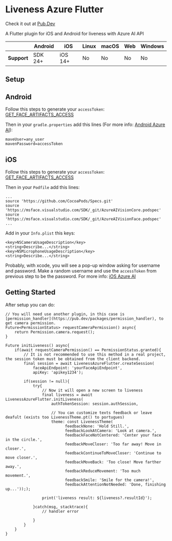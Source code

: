 # Liveness Azure Flutter
Check it out at [Pub.Dev](https://pub.dev/packages/liveness_azure_flutter)

A Flutter plugin for iOS and Android for liveness with Azure AI API

|             | Android | iOS     | Linux | macOS | Web | Windows |
|-------------|---------|---------|-------|-------|-----|---------|
| **Support** | SDK 24+ | iOS 14+ | No    | No    | No  | No      |

## Setup

## Android
Follow this steps to generate your `accessToken`: [GET_FACE_ARTIFACTS_ACCESS](https://github.com/Azure-Samples/azure-ai-vision-sdk/blob/main/GET_FACE_ARTIFACTS_ACCESS.md)

Then in your `gradle.properties` add this lines (For more info: [Android Azure AI](https://github.com/Azure-Samples/azure-ai-vision-sdk/blob/main/samples/kotlin/face/FaceAnalyzerSample/README.md)):

```
maveUser=any_user
mavenPassword=accessToken
```

## iOS
Follow this steps to generate your `accessToken`: [GET_FACE_ARTIFACTS_ACCESS](https://github.com/Azure-Samples/azure-ai-vision-sdk/blob/main/GET_FACE_ARTIFACTS_ACCESS.md)

Then in your `Podfile` add this lines:

```
...
source 'https://github.com/CocoaPods/Specs.git'
source 'https://msface.visualstudio.com/SDK/_git/AzureAIVisionCore.podspec'
source 'https://msface.visualstudio.com/SDK/_git/AzureAIVisionFace.podspec'
...
```

Add in your `Info.plist` this keys:
```
<key>NSCameraUsageDescription</key>
<string>Describe...</string>
<key>NSMicrophoneUsageDescription</key>
<string>Describe...</string>
```

Probably, with xcode, you will see a pop-up window asking for username and password. Make a random username and use the `accessToken` from previous step to be the password.
For more info: [iOS Azure AI](https://github.com/Azure-Samples/azure-ai-vision-sdk/blob/main/samples/swift/face/FaceAnalyzerSample/README.md)

## Getting Started
After setup you can do:

```
// You will need use another plugin, in this case is [permission_handler](https://pub.dev/packages/permission_handler), to get camera permission.
Future<PermissionStatus> requestCameraPermission() async{
    return Permission.camera.request();
}

Future initLiveness() async{
    if(await requestCameraPermission() == PermissionStatus.granted){
        // It is not recommended to use this method in a real project, the session token must be obtained from the client backend.
        final session = await LivenessAzureFlutter.createSession(
            faceApiEndpoint: 'yourFaceApiEndpoint',
            apiKey: 'apikey1234');
            
        if(session != null){
            try{
                // Now it will open a new screen to liveness
                final liveness = await LivenessAzureFlutter.initLiveness(
                    authTokenSession: session.authSession,
                    
                    // You can customize texts feedback or leave deafult (exists too LivenessTheme.pt() to portugues)
                    theme: const LivenessTheme(
                          feedbackNone: 'Hold Still.',
                          feedbackLookAtCamera: 'Look at camera.',
                          feedbackFaceNotCentered: 'Center your face in the circle.',
                          feedbackMoveCloser: 'Too far away! Move in closer.',
                          feedbackContinueToMoveCloser: 'Continue to move closer.',
                          feedbackMoveBack: 'Too close! Move farther away.',
                          feedbackReduceMovement: 'Too much movement.',
                          feedbackSmile: 'Smile for the camera!',
                          feedbackAttentionNotNeeded: 'Done, finishing up...')););
                
                print('liveness result: ${liveness?.resultId}');
            
            }catch(msg, stacktrace){
                // handler error
            
            }
        }
    }
}
```